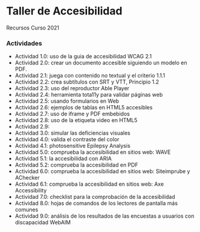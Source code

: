 # Taller de Accesibilidad
Recursos Curso 2021

### Actividades
- Actividad 1.0: uso de la guia de accesibilidad WCAG 2.1
- Actividad 2.0: crear un documento accesible siguiendo un modelo en PDF.
- Actividad 2.1: juega con contenido no textual y el criterio 1.1.1
- Actividad 2.2: crea subtítulos con SRT y VTT, Principio 1.2
- Actividad 2.3: uso del reproductor Able Player
- Actividad 2.4: herramienta tota11y para validar páginas web
- Actividad 2.5: usando formularios en Web
- Actividad 2.6: ejemplos de tablas en HTML5 accesibles
- Actividad 2.7: uso de iframe y PDF embebidos 
- Actividad 2.8: uso de la etiqueta video en HTML5
- Actividad 2.9: 
- Actividad 3.0: simular las deficiencias visuales
- Actividad 4.0: valida el contraste del color
- Actividad 4.1: photosensitive Epilepsy Analysis
- Actividad 5.0: comprueba la accesibilidad en sitios web: WAVE
- Actividad 5.1: la accesibilidad con ARIA
- Actividad 5.2: comprueba la accesibilidad en PDF
- Actividad 6.0: comprueba la accesibilidad en sitios web: Siteimprube y AChecker
- Actividad 6.1: comprueba la accesibilidad en sitios web: Axe Accessibility
- Actividad 7.0: checklist para la comprobación de la accesibilidad
- Actividad 8.0: hojas de comandos de los lectores de pantalla más comunes
- Actividad 9.0: análisis de los resultados de las encuestas a usuarios con discapacidad WebAIM 
